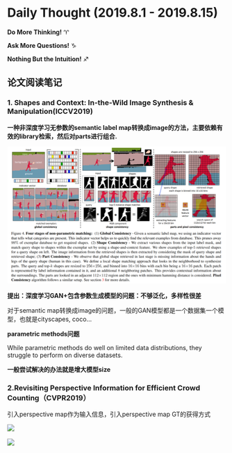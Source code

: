 # Daily Thought (2019.8.1 - 2019.8.15)
**Do More Thinking!** ♈ 

**Ask More Questions!** ♑

**Nothing But the Intuition!** ♐

## 论文阅读笔记

### 1. Shapes and Context: In-the-Wild Image Synthesis & Manipulation(ICCV2019)
**一种非深度学习无参数的semantic label map转换成image的方法，主要依赖有效的library检索，然后对parts进行组合.**

![](__pics/in-the-wild.png)

**提出：深度学习GAN+包含参数生成模型的问题：不够泛化，多样性很差**

对于semantic map转换成image的问题，一般的GAN模型都是一个数据集一个模型，也就是cityscapes, coco...

**parametric methods问题**

While parametric methods do well on limited data distributions, they struggle to perform on diverse datasets.

**一般尝试解决的办法就是增大模型size**

### 2.Revisiting Perspective Information for Efficient Crowd Counting（CVPR2019）
引入perspective map作为输入信息，引入perspective map GT的获得方式

![](imgs/perspective.jpg)

![](imgs/perspective-2.jpg)
